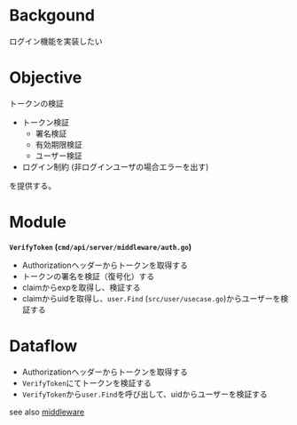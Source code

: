# Backgound
ログイン機能を実装したい

# Objective
トークンの検証

- トークン検証
    - 署名検証
    - 有効期限検証
    - ユーザー検証
- ログイン制約 (非ログインユーザの場合エラーを出す)

を提供する。

# Module

**`VerifyToken` (`cmd/api/server/middleware/auth.go`)**

- Authorizationヘッダーからトークンを取得する
- トークンの署名を検証（復号化）する
- claimからexpを取得し、検証する
- claimからuidを取得し、`user.Find` (`src/user/usecase.go`)からユーザーを検証する

# Dataflow

- Authorizationヘッダーからトークンを取得する
- `VerifyToken`にてトークンを検証する
- `VerifyToken`から`user.Find`を呼び出して、uidからユーザーを検証する

see also [middleware](https://github.com/dev-sota/going-to-go-example/tree/main/cmd/api/middleware/auth.go)
